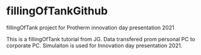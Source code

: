 # fillingOfTankGithub
fillingOfTank project for Protherm innovation day presentation 2021

This is a fillingOfTank tutorial from JG.
Data transfered prom personal PC to corporate PC.
Simulaiton is used for Innovation day presentation 2021.
